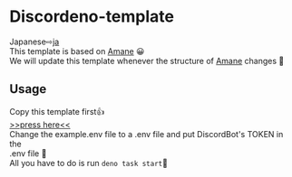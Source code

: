 # Discordeno-template
Japanese⇨[ja](https://github.com/Glan-Sheep/Discordeno-Template/japanese.md)
<br>
This template is based on [Amane](https://github.com/Glan-Sheep/AmaneBot)
😀<br>
We will update this template whenever the structure of [Amane](https://github.com/Glan-Sheep/AmaneBot) changes 🥳
<br>
## Usage
Copy this template first👍
<br>
[>>press here<<](https://github.com/Glan-Sheep/Discordeno-template/generate)<br>
Change the example.env file to a .env file and put DiscordBot's TOKEN in the <br>.env file 🔐<br>
All you have to do is run ```deno task start```🦕<br>
